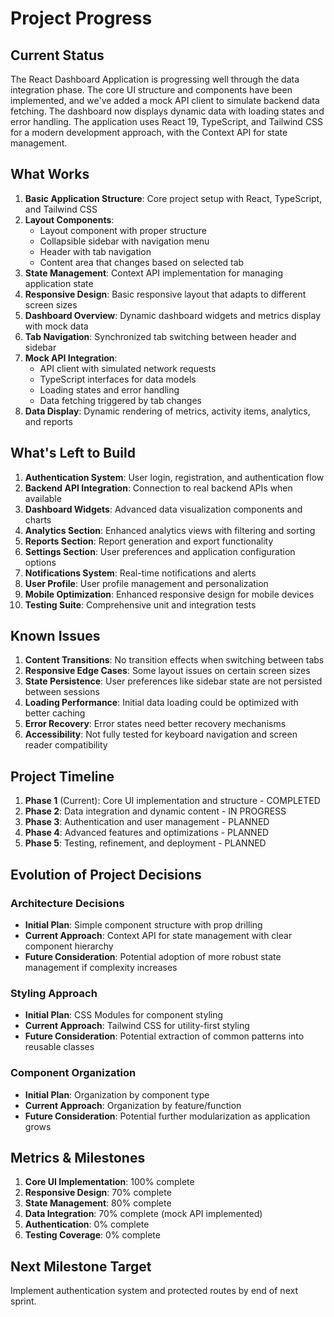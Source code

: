 # Project Progress

## Current Status
The React Dashboard Application is progressing well through the data integration phase. The core UI structure and components have been implemented, and we've added a mock API client to simulate backend data fetching. The dashboard now displays dynamic data with loading states and error handling. The application uses React 19, TypeScript, and Tailwind CSS for a modern development approach, with the Context API for state management.

## What Works
1. **Basic Application Structure**: Core project setup with React, TypeScript, and Tailwind CSS
2. **Layout Components**: 
   - Layout component with proper structure
   - Collapsible sidebar with navigation menu
   - Header with tab navigation
   - Content area that changes based on selected tab
3. **State Management**: Context API implementation for managing application state
4. **Responsive Design**: Basic responsive layout that adapts to different screen sizes
5. **Dashboard Overview**: Dynamic dashboard widgets and metrics display with mock data
6. **Tab Navigation**: Synchronized tab switching between header and sidebar
7. **Mock API Integration**: 
   - API client with simulated network requests
   - TypeScript interfaces for data models
   - Loading states and error handling
   - Data fetching triggered by tab changes
8. **Data Display**: Dynamic rendering of metrics, activity items, analytics, and reports

## What's Left to Build
1. **Authentication System**: User login, registration, and authentication flow
2. **Backend API Integration**: Connection to real backend APIs when available
3. **Dashboard Widgets**: Advanced data visualization components and charts
4. **Analytics Section**: Enhanced analytics views with filtering and sorting
5. **Reports Section**: Report generation and export functionality
6. **Settings Section**: User preferences and application configuration options
7. **Notifications System**: Real-time notifications and alerts
8. **User Profile**: User profile management and personalization
9. **Mobile Optimization**: Enhanced responsive design for mobile devices
10. **Testing Suite**: Comprehensive unit and integration tests

## Known Issues
1. **Content Transitions**: No transition effects when switching between tabs
2. **Responsive Edge Cases**: Some layout issues on certain screen sizes
3. **State Persistence**: User preferences like sidebar state are not persisted between sessions
4. **Loading Performance**: Initial data loading could be optimized with better caching
5. **Error Recovery**: Error states need better recovery mechanisms
6. **Accessibility**: Not fully tested for keyboard navigation and screen reader compatibility

## Project Timeline
1. **Phase 1** (Current): Core UI implementation and structure - COMPLETED
2. **Phase 2**: Data integration and dynamic content - IN PROGRESS
3. **Phase 3**: Authentication and user management - PLANNED
4. **Phase 4**: Advanced features and optimizations - PLANNED
5. **Phase 5**: Testing, refinement, and deployment - PLANNED

## Evolution of Project Decisions

### Architecture Decisions
- **Initial Plan**: Simple component structure with prop drilling
- **Current Approach**: Context API for state management with clear component hierarchy
- **Future Consideration**: Potential adoption of more robust state management if complexity increases

### Styling Approach
- **Initial Plan**: CSS Modules for component styling
- **Current Approach**: Tailwind CSS for utility-first styling
- **Future Consideration**: Potential extraction of common patterns into reusable classes

### Component Organization
- **Initial Plan**: Organization by component type
- **Current Approach**: Organization by feature/function
- **Future Consideration**: Potential further modularization as application grows

## Metrics & Milestones
1. **Core UI Implementation**: 100% complete
2. **Responsive Design**: 70% complete
3. **State Management**: 80% complete
4. **Data Integration**: 70% complete (mock API implemented)
5. **Authentication**: 0% complete
6. **Testing Coverage**: 0% complete

## Next Milestone Target
Implement authentication system and protected routes by end of next sprint.
